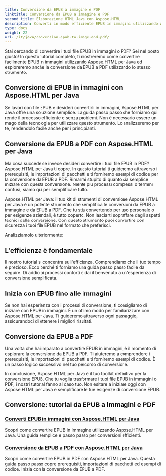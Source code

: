 ```yaml
---
title: Conversione da EPUB a immagine e PDF
linktitle: Conversione da EPUB a immagine e PDF
second_title: Elaborazione HTML Java con Aspose.HTML
description: Converti in modo efficiente EPUB in immagini utilizzando Aspose.HTML per Java. Questa guida passo passo semplifica il processo. Impara anche la conversione da EPUB a PDF.
type: docs
weight: 22
url: /it/java/conversion-epub-to-image-and-pdf/
---
```

Stai cercando di convertire i tuoi file EPUB in immagini o PDF? Sei nel posto giusto! In questo tutorial completo, ti mostreremo come convertire facilmente EPUB in immagini utilizzando Aspose.HTML per Java ed esploreremo anche la conversione da EPUB a PDF utilizzando lo stesso strumento. 

## Conversione di EPUB in immagini con Aspose.HTML per Java
Se lavori con file EPUB e desideri convertirli in immagini, Aspose.HTML per Java offre una soluzione semplice. La guida passo passo che forniamo qui rende il processo efficiente e senza problemi. Non è necessario essere un mago della tecnologia per utilizzare questo strumento. Lo analizzeremo per te, rendendolo facile anche per i principianti.

## Conversione da EPUB a PDF con Aspose.HTML per Java
Ma cosa succede se invece desideri convertire i tuoi file EPUB in PDF? Aspose.HTML per Java ti copre. In questo tutorial ti guideremo attraverso i prerequisiti, le importazioni di pacchetti e ti forniremo esempi di codice per la conversione da EPUB a PDF. Rimarrai stupito di quanto sia semplice iniziare con questa conversione. Niente più processi complessi o termini confusi, siamo qui per semplificare tutto.

Aspose.HTML per Java: il tuo kit di strumenti di conversione
Aspose.HTML per Java è un potente strumento che semplifica le conversioni da EPUB a immagine e da EPUB a PDF. Che tu stia convertendo per uso personale o per esigenze aziendali, è tutto coperto. Non lasciarti sopraffare dagli aspetti tecnici della conversione. Con questo strumento puoi convertire con sicurezza i tuoi file EPUB nel formato che preferisci. 

Analizziamolo ulteriormente:

## L'efficienza è fondamentale
Il nostro tutorial si concentra sull'efficienza. Comprendiamo che il tuo tempo è prezioso. Ecco perché ti forniamo una guida passo passo facile da seguire. Dì addio ai processi contorti e dai il benvenuto a un'esperienza di conversione semplificata.

## Inizia con EPUB fino alle immagini
Se non hai esperienza con i processi di conversione, ti consigliamo di iniziare con EPUB in immagini. È un ottimo modo per familiarizzare con Aspose.HTML per Java. Ti guideremo attraverso ogni passaggio, assicurandoci di ottenere i migliori risultati.

## Conversione da EPUB a PDF
Una volta che hai imparato a convertire EPUB in immagini, è il momento di esplorare la conversione da EPUB a PDF. Ti aiuteremo a comprendere i prerequisiti, le importazioni di pacchetti e ti forniremo esempi di codice. È un passo logico successivo nel tuo percorso di conversione.

In conclusione, Aspose.HTML per Java è il tuo toolkit definitivo per la conversione EPUB. Che tu voglia trasformare i tuoi file EPUB in immagini o PDF, i nostri tutorial fanno al caso tuo. Non esitare a iniziare oggi con Aspose.HTML per Java e semplificare le tue esigenze di conversione EPUB.
## Conversione: tutorial da EPUB a immagini e PDF
### [Converti EPUB in immagini con Aspose.HTML per Java](./convert-epub-to-image/)
Scopri come convertire EPUB in immagine utilizzando Aspose.HTML per Java. Una guida semplice e passo passo per conversioni efficienti.
### [Conversione da EPUB a PDF con Aspose.HTML per Java](./convert-epub-to-pdf/)
Scopri come convertire EPUB in PDF con Aspose.HTML per Java. Questa guida passo passo copre prerequisiti, importazioni di pacchetti ed esempi di codice. Inizia con la conversione da EPUB a PDF.